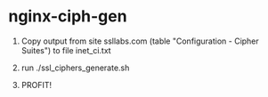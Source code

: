 # nginx-ciph-gen
1) Copy output from site ssllabs.com (table "Configuration - Cipher Suites") to file inet_ci.txt

2) run ./ssl_ciphers_generate.sh

3) PROFIT!
